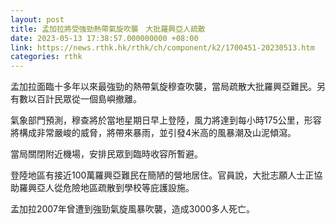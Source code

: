```yaml
---
layout: post
title: 孟加拉將受強勁熱帶氣旋吹襲　大批羅興亞人疏散
date: 2023-05-13 17:38:57.000000000 +08:00
link: https://news.rthk.hk/rthk/ch/component/k2/1700451-20230513.htm
categories: rthk
---
```


孟加拉面臨十多年以來最強勁的熱帶氣旋穆查吹襲，當局疏散大批羅興亞難民。另有數以百計民眾從一個島嶼撤離。

氣象部門預測，穆查將於當地星期日早上登陸，風力將達到每小時175公里，形容將構成非常嚴峻的威脅，將帶來暴雨，並引發4米高的風暴潮及山泥傾瀉。

當局關閉附近機場，安排民眾到臨時收容所暫避。

登陸地區有接近100萬羅興亞難民在簡陋的營地居住。官員說，大批志願人士正協助羅興亞人從危險地區疏散到學校等庇護設施。

孟加拉2007年曾遭到強勁氣旋風暴吹襲，造成3000多人死亡。
